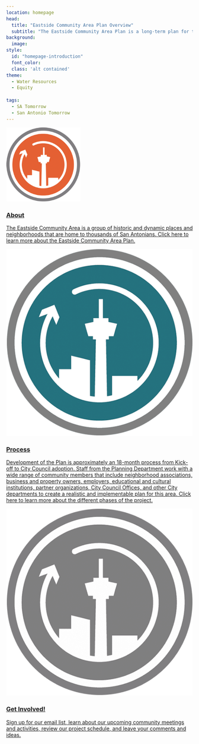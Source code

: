 ```yaml
---
location: homepage
head:
  title: "Eastside Community Area Plan Overview"
  subtitle: "The Eastside Community Area Plan is a long-term plan for the future. Thanks for taking the time to read about how we will make the plan and how you can be involved!"
background:
  image:
style:
  id: "homepage-introduction"
  font_color:
  class: 'alt contained'
theme:
  - Water Resources
  - Equity

tags:
  - SA Tomorrow
  - San Antonio Tomorrow
---
```


<div class= "container">
  <div class="row justify-content-center">
    <div class="col-12 col-md-3 text-center feature-icon">
    <a href='/about/'>
      <img src="/img/comp-plan-icon.png" alt="">
      <h3>About</h3>
      <p style='text-align: left !important;'>The Eastside Community Area is a group of historic and dynamic places and neighborhoods that are home to thousands of San Antonians. Click here to learn more about the Eastside Community Area Plan.</p>
    </a>
    </div>
    <div class="col-12 col-md-3 text-center feature-icon">
    <a href='/process/'>
      <img src="/img/comp-plan-icon-blue.png" alt="">
      <h3>Process</h3>
      <p style='text-align: left !important;'>Development of the Plan is approximately an 18-month process from Kick-off to City Council adoption. Staff from the Planning Department work with a wide range of community members that include neighborhood associations, business and property owners, employers, educational and cultural institutions, partner organizations, City Council Offices, and other City departments to create a realistic and implementable plan for this area. Click here to learn more about the different phases of the project.</p>
    </a>
    </div>
    <div class="col-12 col-md-3 text-center feature-icon">
    <a href='/get-involved/'>
      <img  class="" src="/img/comp-plan-icon-gray.png" alt="">
      <h3>Get Involved!</h3>
      <p style='text-align: left !important;'>Sign up for our email list, learn about our upcoming community meetings and activities, review our project schedule, and leave your comments and ideas.</p>
    </a>
    </div>
  </div>
</div>
